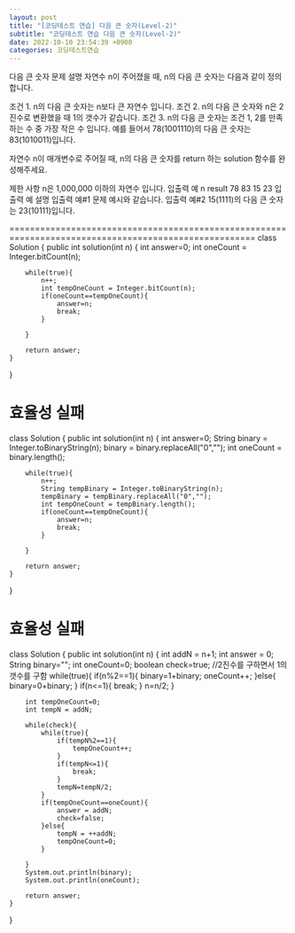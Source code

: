 ```yaml
---
layout: post
title: "[코딩테스트 연습] 다음 큰 숫자(Level-2)"
subtitle: "코딩테스트 연습 다음 큰 숫자(Level-2)"
date: 2022-10-10 23:54:39 +0900
categories: 코딩테스트연습
---
```


다음 큰 숫자
문제 설명
자연수 n이 주어졌을 때, n의 다음 큰 숫자는 다음과 같이 정의 합니다.

조건 1. n의 다음 큰 숫자는 n보다 큰 자연수 입니다.
조건 2. n의 다음 큰 숫자와 n은 2진수로 변환했을 때 1의 갯수가 같습니다.
조건 3. n의 다음 큰 숫자는 조건 1, 2를 만족하는 수 중 가장 작은 수 입니다.
예를 들어서 78(1001110)의 다음 큰 숫자는 83(1010011)입니다.

자연수 n이 매개변수로 주어질 때, n의 다음 큰 숫자를 return 하는 solution 함수를 완성해주세요.

제한 사항
n은 1,000,000 이하의 자연수 입니다.
입출력 예
n	result
78	83
15	23
입출력 예 설명
입출력 예#1
문제 예시와 같습니다.
입출력 예#2
15(1111)의 다음 큰 숫자는 23(10111)입니다.



======================================================================================================
class Solution {
    public int solution(int n) {
        int answer=0;
        int oneCount = Integer.bitCount(n);

        while(true){
            n++;
            int tempOneCount = Integer.bitCount(n);
            if(oneCount==tempOneCount){
                answer=n;
                break;
            }

        }

        return answer;
    }
}



효율성 실패
======================================================================================================
class Solution {
    public int solution(int n) {
        int answer=0;
        String binary = Integer.toBinaryString(n);
        binary = binary.replaceAll("0","");
        int oneCount = binary.length();

        while(true){
            n++;
            String tempBinary = Integer.toBinaryString(n);
            tempBinary = tempBinary.replaceAll("0","");
            int tempOneCount = tempBinary.length();
            if(oneCount==tempOneCount){
                answer=n;
                break;
            }

        }

        return answer;
    }
}

효율성 실패
======================================================================================================
class Solution {
    public int solution(int n) {
        int addN = n+1;
        int answer = 0;
        String binary="";
        int oneCount=0;
        boolean check=true;
        //2진수를 구하면서 1의 갯수를 구함
        while(true){
            if(n%2==1){
                binary=1+binary;
                oneCount++;
            }else{
                binary=0+binary;
            }
            if(n<=1){
                break;
            }
            n=n/2;
        }

        int tempOneCount=0;
        int tempN = addN;

        while(check){
            while(true){
                if(tempN%2==1){
                    tempOneCount++;
                }
                if(tempN<=1){
                    break;
                }
                tempN=tempN/2;
            }
            if(tempOneCount==oneCount){
                answer = addN;
                check=false;
            }else{
                tempN = ++addN;
                tempOneCount=0;
            }

        }
        System.out.println(binary);
        System.out.println(oneCount);

        return answer;
    }
}
